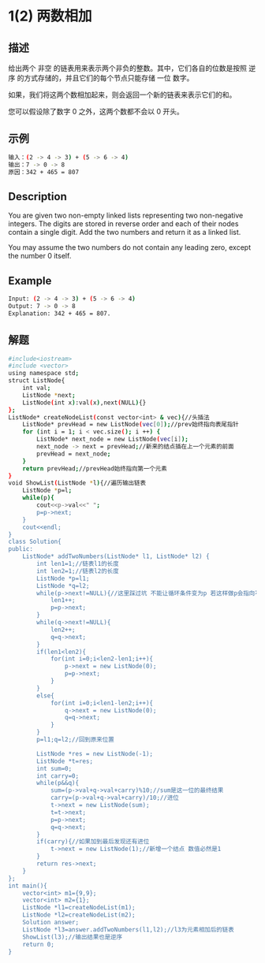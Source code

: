 # 1(2) 两数相加
## 描述
给出两个 非空 的链表用来表示两个非负的整数。其中，它们各自的位数是按照 逆序 的方式存储的，并且它们的每个节点只能存储 一位 数字。

如果，我们将这两个数相加起来，则会返回一个新的链表来表示它们的和。

您可以假设除了数字 0 之外，这两个数都不会以 0 开头。



## 示例
```bash
输入：(2 -> 4 -> 3) + (5 -> 6 -> 4)
输出：7 -> 0 -> 8
原因：342 + 465 = 807
``` 

## Description
You are given two non-empty linked lists representing two non-negative integers. The digits are stored in reverse order and each of their nodes contain a single digit. Add the two numbers and return it as a linked list.

You may assume the two numbers do not contain any leading zero, except the number 0 itself.

## Example
```bash
Input: (2 -> 4 -> 3) + (5 -> 6 -> 4)
Output: 7 -> 0 -> 8
Explanation: 342 + 465 = 807.

```
## 解题
```bash
#include<iostream>
#include <vector>
using namespace std;
struct ListNode{
    int val;
    ListNode *next;
    ListNode(int x):val(x),next(NULL){}
};
ListNode* createNodeList(const vector<int> & vec){//头插法
    ListNode* prevHead = new ListNode(vec[0]);//prev始终指向表尾指针
    for (int i = 1; i < vec.size(); i ++) {
        ListNode* next_node = new ListNode(vec[i]);
        next_node -> next = prevHead;//新来的结点插在上一个元素的前面
        prevHead = next_node;
    }
    return prevHead;//prevHead始终指向第一个元素
}
void ShowList(ListNode *l){//遍历输出链表
    ListNode *p=l;
    while(p){
        cout<<p->val<<" ";
        p=p->next;
    }
    cout<<endl;
}
class Solution{
public:
    ListNode* addTwoNumbers(ListNode* l1, ListNode* l2) {
        int len1=1;//链表l1的长度
        int len2=1;//链表l2的长度
        ListNode *p=l1;
        ListNode *q=l2;
        while(p->next!=NULL){//这里踩过坑 不能让循环条件变为p 若这样做p会指向不存在的p->next 如果两个链表长度不一致 没办法给短的链表后面加0 
            len1++;
            p=p->next;
        }
        while(q->next!=NULL){
            len2++;
            q=q->next;
        }
        if(len1<len2){
            for(int i=0;i<len2-len1;i++){
                p->next = new ListNode(0);
                p=p->next;
            }
        }
        else{
            for(int i=0;i<len1-len2;i++){
                q->next = new ListNode(0);
                q=q->next;
            }
        }
        p=l1;q=l2;//回到原来位置

        ListNode *res = new ListNode(-1);
        ListNode *t=res;
        int sum=0;
        int carry=0;
        while(p&&q){
            sum=(p->val+q->val+carry)%10;//sum是这一位的最终结果 
            carry=(p->val+q->val+carry)/10;//进位 
            t->next = new ListNode(sum);
            t=t->next;
            p=p->next;
            q=q->next;
        }
        if(carry){//如果加到最后发现还有进位 
            t->next = new ListNode(1);//新增一个结点 数值必然是1 
        }
        return res->next;
    }
};
int main(){
    vector<int> m1={9,9};
    vector<int> m2={1};
    ListNode *l1=createNodeList(m1);
    ListNode *l2=createNodeList(m2);
    Solution answer;
    ListNode *l3=answer.addTwoNumbers(l1,l2);//l3为元素相加后的链表 
    ShowList(l3);//输出结果也是逆序
    return 0;
}
```